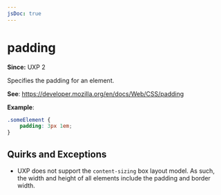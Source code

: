 ```yaml
---
jsDoc: true
---
```

# padding

**Since:**  UXP 2

Specifies the padding for an element.

**See**: https://developer.mozilla.org/en/docs/Web/CSS/padding

**Example**:

```css
.someElement {
    padding: 3px 1em;
}
```

## Quirks and Exceptions

* UXP does not support the `content-sizing` box layout model. As such, the width and height of all elements include the padding and border width.